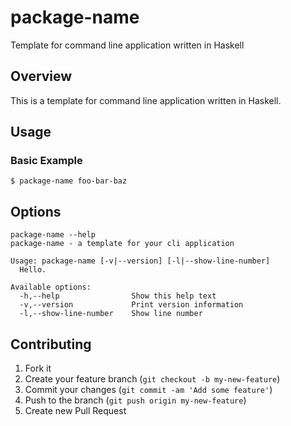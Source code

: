 package-name
===========

Template for command line application written in Haskell

## Overview

This is a template for command line application written in Haskell.

## Usage

### Basic Example

```
$ package-name foo-bar-baz
```

## Options

```
package-name --help
package-name - a template for your cli application

Usage: package-name [-v|--version] [-l|--show-line-number]
  Hello.

Available options:
  -h,--help                Show this help text
  -v,--version             Print version information
  -l,--show-line-number    Show line number
```

## Contributing

1. Fork it
2. Create your feature branch (`git checkout -b my-new-feature`)
3. Commit your changes (`git commit -am 'Add some feature'`)
4. Push to the branch (`git push origin my-new-feature`)
5. Create new Pull Request
